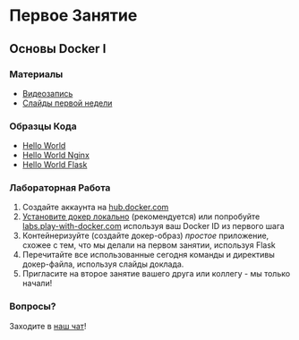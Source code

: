 # Первое Занятие
## Основы Docker I

### Материалы
* [Видеозапись](https://youtu.be/fgdcgEcI1KA)
* [Слайды первой недели](./docker-slides-week-1.pdf)

### Образцы Кода
* [Hello World](./hello-world)
* [Hello World Nginx](./hello-world-nginx)
* [Hello World Flask](./hello-world-flask)

### Лабораторная Работа

1. Создайте аккаунта на [hub.docker.com](https://hub.docker.com)
2. [Установите докер локально](https://docs.docker.com/get-docker/) (рекомендуется) или попробуйте [labs.play-with-docker.com](https://labs.play-with-docker.com) используя ваш Docker ID из первого шага
3. Контейнеризуйте (создайте докер-образ) *простое* приложение, схожее с тем, что мы делали на первом занятии, используя Flask
4. Перечитайте все использованные сегодня команды и директивы докер-файла, используя слайды доклада.
5. Пригласите на второе занятие вашего друга или коллегу - мы только начали!

### Вопросы?
Заходите в [наш чат](https://t.me/pereiti_v_aiti)!
